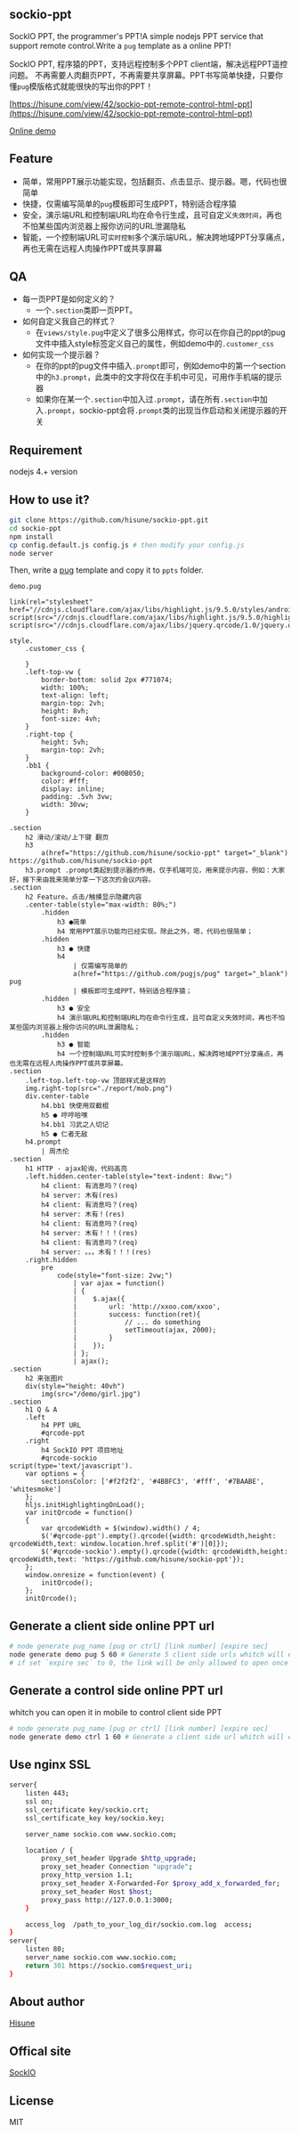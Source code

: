 sockio-ppt
-----
SockIO PPT, the programmer's PPT!A simple nodejs PPT service that support remote control.Write a `pug` template as a online PPT!

SockIO PPT, 程序猿的PPT，支持远程控制多个PPT client端，解决远程PPT遥控问题。
不再需要人肉翻页PPT，不再需要共享屏幕。PPT书写简单快捷，只要你懂`pug`模版格式就能很快的写出你的PPT！

[https://hisune.com/view/42/sockio-ppt-remote-control-html-ppt](https://hisune.com/view/42/sockio-ppt-remote-control-html-ppt)

[Online demo](https://sockio.com/ppt?ctrl=d279530ed2537ecdea2d51e3)

Feature
-----
- 简单，常用PPT展示功能实现，包括翻页、点击显示、提示器。嗯，代码也很简单
- 快捷，仅需编写简单的`pug`模板即可生成PPT，特别适合程序猿
- 安全，演示端URL和控制端URL均在命令行生成，且可自定义`失效时间`，再也不怕某些国内浏览器上报你访问的URL泄漏隐私
- 智能，一个控制端URL可`实时控制`多个演示端URL，解决跨地域PPT分享痛点，再也无需在远程人肉操作PPT或共享屏幕

QA
-----
- 每一页PPT是如何定义的？
  - 一个`.section`类即一页PPT。
- 如何自定义我自己的样式？
  - 在`views/style.pug`中定义了很多公用样式，你可以在你自己的ppt的pug文件中插入style标签定义自己的属性，例如demo中的`.customer_css`
- 如何实现一个提示器？
  - 在你的ppt的pug文件中插入`.prompt`即可，例如demo中的第一个section中的`h3.prompt`，此类中的文字将仅在手机中可见，可用作手机端的提示器
  - 如果你在某一个`.section`中加入过`.prompt`，请在所有`.section`中加入`.prompt`，sockio-ppt会将`.prompt`类的出现当作启动和关闭提示器的开关

Requirement
-----
nodejs 4.+ version

How to use it?
-----
```bash
git clone https://github.com/hisune/sockio-ppt.git
cd sockio-ppt
npm install
cp config.default.js config.js # then modify your config.js
node server
```
Then, write a [pug](https://github.com/pugjs/pug) template and copy it to `ppts` folder.

`demo.pug`
```pug
link(rel="stylesheet" href="//cdnjs.cloudflare.com/ajax/libs/highlight.js/9.5.0/styles/androidstudio.min.css")
script(src="//cdnjs.cloudflare.com/ajax/libs/highlight.js/9.5.0/highlight.min.js")
script(src="//cdnjs.cloudflare.com/ajax/libs/jquery.qrcode/1.0/jquery.qrcode.min.js")

style.
    .customer_css {

    }
    .left-top-vw {
        border-bottom: solid 2px #771074;
        width: 100%;
        text-align: left;
        margin-top: 2vh;
        height: 8vh;
        font-size: 4vh;
    }
    .right-top {
        height: 5vh;
        margin-top: 2vh;
    }
    .bb1 {
        background-color: #00B050;
        color: #fff;
        display: inline;
        padding: .5vh 3vw;
        width: 30vw;
    }

.section
    h2 滑动/滚动/上下键 翻页
    h3
        a(href="https://github.com/hisune/sockio-ppt" target="_blank") https://github.com/hisune/sockio-ppt
    h3.prompt .prompt类起到提示器的作用，仅手机端可见，用来提示内容，例如：大家好，接下来由我来简单分享一下这次的会议内容。
.section
    h2 Feature，点击/触摸显示隐藏内容
    .center-table(style="max-width: 80%;")
        .hidden
            h3 ●简单
            h4 常用PPT展示功能均已经实现。除此之外，嗯，代码也很简单；
        .hidden
            h3 ● 快捷
            h4
                | 仅需编写简单的
                a(href="https://github.com/pugjs/pug" target="_blank") pug
                | 模板即可生成PPT，特别适合程序猿；
        .hidden
            h3 ● 安全
            h4 演示端URL和控制端URL均在命令行生成，且可自定义失效时间，再也不怕某些国内浏览器上报你访问的URL泄漏隐私；
        .hidden
            h3 ● 智能
            h4 一个控制端URL可实时控制多个演示端URL，解决跨地域PPT分享痛点，再也无需在远程人肉操作PPT或共享屏幕。
.section
    .left-top.left-top-vw 顶部样式是这样的
    img.right-top(src="./report/mob.png")
    div.center-table
        h4.bb1 快使用双截棍
        h5 ● 哼哼哈嘿
        h4.bb1 习武之人切记
        h5 ● 仁者无敌
    h4.prompt
        | 周杰伦
.section
    h1 HTTP - ajax轮询，代码高亮
    .left.hidden.center-table(style="text-indent: 8vw;")
        h4 client: 有消息吗？(req)
        h4 server: 木有(res)
        h4 client: 有消息吗？(req)
        h4 server: 木有！(res)
        h4 client: 有消息吗？(req)
        h4 server: 木有！！！(res)
        h4 client: 有消息吗？(req)
        h4 server: 。。。木有！！！(res)
    .right.hidden
        pre
            code(style="font-size: 2vw;")
                | var ajax = function()
                | {
                |    $.ajax({
                |        url: 'http://xxoo.com/xxoo',
                |        success: function(ret){
                |            // ... do something
                |            setTimeout(ajax, 2000);
                |        }
                |    });
                | };
                | ajax();
.section
    h2 来张图片
    div(style="height: 40vh")
        img(src="/demo/girl.jpg")
.section
    h1 Q & A
    .left
        h4 PPT URL
        #qrcode-ppt
    .right
        h4 SockIO PPT 项目地址
        #qrcode-sockio
script(type='text/javascript').
    var options = {
        sectionsColor: ['#f2f2f2', '#4BBFC3', '#fff', '#7BAABE', 'whitesmoke']
    };
    hljs.initHighlightingOnLoad();
    var initQrcode = function()
    {
        var qrcodeWidth = $(window).width() / 4;
        $('#qrcode-ppt').empty().qrcode({width: qrcodeWidth,height: qrcodeWidth,text: window.location.href.split('#')[0]});
        $('#qrcode-sockio').empty().qrcode({width: qrcodeWidth,height: qrcodeWidth,text: 'https://github.com/hisune/sockio-ppt'});
    };
    window.onresize = function(event) {
        initQrcode();
    };
    initQrcode();
```

Generate a client side online PPT url
-----
```bash
# node generate pug_name [pug or ctrl] [link number] [expire sec]
node generate demo pug 5 60 # Generate 5 client side urls whitch will expired after 1 minute
# if set `expire sec` to 0, the link will be only allowed to open once 
```
Generate a control side online PPT url
-----
whitch you can open it in mobile to control client side PPT
```bash
# node generate pug_name [pug or ctrl] [link number] [expire sec]
node generate demo ctrl 1 60 # Generate a client side url whitch will expired after 1 minute
```

Use nginx SSL
-----

```bash
server{
	listen 443;
	ssl on;
	ssl_certificate key/sockio.crt;
	ssl_certificate_key key/sockio.key;

	server_name sockio.com www.sockio.com;

	location / {
		proxy_set_header Upgrade $http_upgrade;
		proxy_set_header Connection "upgrade";
		proxy_http_version 1.1;
		proxy_set_header X-Forwarded-For $proxy_add_x_forwarded_for;
		proxy_set_header Host $host;
		proxy_pass http://127.0.0.1:3000;
	}

	access_log  /path_to_your_log_dir/sockio.com.log  access;
}
server{
	listen 80;
	server_name sockio.com www.sockio.com;
	return 301 https://sockio.com$request_uri;
}
```

About author
-----
[Hisune](https://hisune.com)

Offical site
-----
[SockIO](https://sockio.com)

License
-----
MIT

